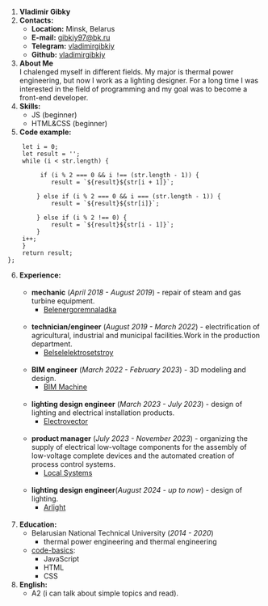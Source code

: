 1. **Vladimir Gibky**
2. **Contacts:**
    * **Location:** Minsk, Belarus
    * **E-mail:** gibkiy97@bk.ru
    * **Telegram:** [vladimirgibkiy](https://t.me/vladimirgibkiy)
    * **Github:** [vladimirgibkiy](https://github.com/vladimirgibkiy)
3. **About Me**</br>
        I chalenged myself in different fields. My major is thermal power engineering, but now I work as a lighting designer.
        For a long time I was interested in the field of programming and my goal was to become a front-end developer.
4. **Skills:**
    * JS (beginner)
    * HTML&CSS (beginner)
5. **Code example:**

```const encrypt = (str) => {
    let i = 0;
    let result = '';
    while (i < str.length) {

         if (i % 2 === 0 && i !== (str.length - 1)) {
            result = `${result}${str[i + 1]}`;

        } else if (i % 2 === 0 && i === (str.length - 1)) {
            result = `${result}${str[i]}`;
            
        } else if (i % 2 !== 0) {
            result = `${result}${str[i - 1]}`;
        }
    i++;
    }
    return result;
};
```
6. **Experience:**<br><br>
    * **mechanic** (*April 2018 - August 2019*) - repair of steam and gas turbine equipment.
        * [Belenergoremnaladka](https://www.bern.by/)<br><br>
    * **technician/engineer** (*August 2019 - March 2022*) - electrification of agricultural, industrial and municipal
      facilities.Work in the production department.
        * [Belselelektrosetstroy](https://www.bsess.by/)<br><br>
    * **BIM engineer** (*March 2022 - February 2023*) - 3D modeling and design.
        * [BIM Machine](https://bim-machine.ru/)<br><br>
    * **lighting design engineer** (*March 2023 - July 2023*) - design of lighting and electrical installation products.
        * [Electrovector](https://www.evr.by/)<br><br>
    * **product manager** (*July 2023 - November 2023*) - organizing the supply of electrical low-voltage components for
      the assembly of low-voltage complete devices and the automated creation of process control systems.
        * [Local Systems](https://lsys.by/)<br><br>
    * **lighting design engineer**(*August 2024 - up to now*) - design of lighting.
        * [Arlight](https://arlight.by/)<br><br>
7. **Education:**</br>
    * Belarusian National Technical University (*2014 - 2020*)
        * thermal power engineering and thermal engineering
    * [code-basics](https://code-basics.com/ru):
        * JavaScript
        * HTML
        * CSS
8. **English:**
    * A2 (i can talk about simple topics and read).
   
